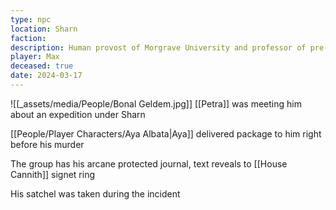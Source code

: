 ```yaml
---
type: npc
location: Sharn
faction: 
description: Human provost of Morgrave University and professor of pre-Galifar studies
player: Max
deceased: true
date: 2024-03-17
---
```

![[_assets/media/People/Bonal Geldem.jpg]]
[[Petra]] was meeting him about an expedition under Sharn  
  
[[People/Player Characters/Aya Albata|Aya]] delivered package to him right before his murder  
  
The group has his arcane protected journal, text reveals to [[House Cannith]] signet ring  
  
His satchel was taken during the incident

